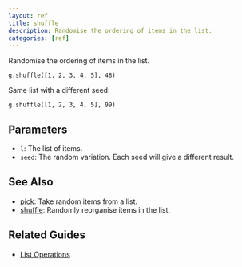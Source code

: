 ```yaml
---
layout: ref
title: shuffle
description: Randomise the ordering of items in the list.
categories: [ref]
---
```

Randomise the ordering of items in the list.

    g.shuffle([1, 2, 3, 4, 5], 48)

Same list with a different seed:

    g.shuffle([1, 2, 3, 4, 5], 99)

## Parameters
- `l`: The list of items.
- `seed`: The random variation. Each seed will give a different result.

## See Also
- [pick](pick.html): Take random items from a list.
- [shuffle](shuffle.html): Randomly reorganise items in the list.

## Related Guides
- [List Operations](../guide/list.html)
